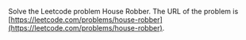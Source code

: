 Solve the Leetcode problem House Robber.
The URL of the problem is [https://leetcode.com/problems/house-robber](https://leetcode.com/problems/house-robber).
